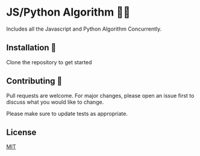 # JS/Python Algorithm 👨‍💻️

Includes all the Javascript and Python Algorithm Concurrently.

## Installation 🤖️

Clone the repository to get started

## Contributing 💭️
Pull requests are welcome. For major changes, please open an issue first to discuss what you would like to change.

Please make sure to update tests as appropriate.

## License
[MIT](https://choosealicense.com/licenses/mit/)
